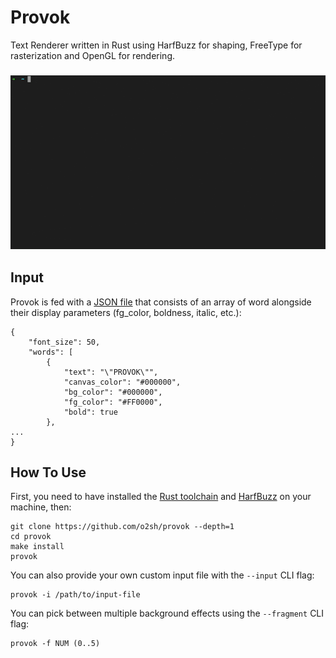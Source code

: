 # Provok

Text Renderer written in Rust using HarfBuzz for shaping, FreeType for rasterization and OpenGL for rendering.

<h3 align="center"><img src="resources/provok.gif"></h3>

## Input

Provok is fed with a [JSON file](./examples/0.json) that consists of an array of word alongside their display parameters (fg_color, boldness, italic, etc.):

```text
{
    "font_size": 50,
    "words": [
        {
            "text": "\"PROVOK\"",
            "canvas_color": "#000000",
            "bg_color": "#000000",
            "fg_color": "#FF0000",
            "bold": true
        },
...
}

```

## How To Use

First, you need to have installed the [Rust toolchain](https://www.rust-lang.org/tools/install) and [HarfBuzz](https://harfbuzz.github.io) on your machine, then:

```text
git clone https://github.com/o2sh/provok --depth=1
cd provok 
make install
provok
```

You can also provide your own custom input file with the `--input` CLI flag:

```text
provok -i /path/to/input-file
```

You can pick between multiple background effects using the `--fragment` CLI flag:

```text
provok -f NUM (0..5)
```
